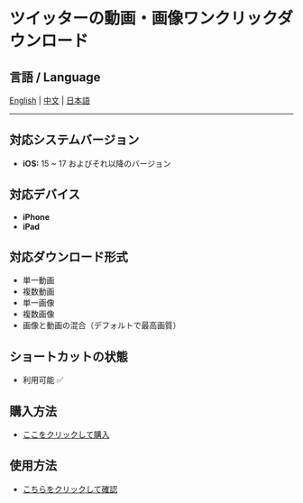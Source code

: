# ツイッターの動画・画像ワンクリックダウンロード

## 言語 / Language

[English](README.md) | [中文](README.zh.md) | [日本語](README.ja.md)

---

## 対応システムバージョン
- **iOS:** 15 ~ 17 およびそれ以降のバージョン

## 対応デバイス
- **iPhone**
- **iPad**

## 対応ダウンロード形式
- 単一動画
- 複数動画
- 単一画像
- 複数画像
- 画像と動画の混合（デフォルトで最高画質）

## ショートカットの状態
- 利用可能 ✅

## 購入方法
- [ここをクリックして購入](https://buymeacoffee.com/suxia/e/301327)

## 使用方法
- [こちらをクリックして確認](https://fengguo.pages.dev/pages/twitter-dl)
